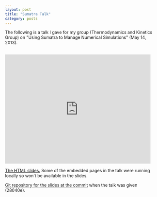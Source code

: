 ```yaml
---
layout: post
title: "Sumatra Talk"
category: posts
---
```


The following is a talk I gave for my group (Thermodynamics and
Kinetics Group) on "Using Sumatra to Manage Numerical Simulations"
(May 14, 2013).

<br>

<iframe width="480" height="360" src="http://www.youtube.com/embed/SQqBlNywHs0?rel=0" frameborder="0"> </iframe>

<br>

[The HTML slides.](/html/presentation.html) Some of the embedded pages
in the talk were running locally so won't be available in the slides.

[Git repository for the slides at the commit](https://github.com/wd15/scipy2013/tree/28040e294a30b33a251e8e7531d36a4e8f94b470)
when the talk was given (28040e).

